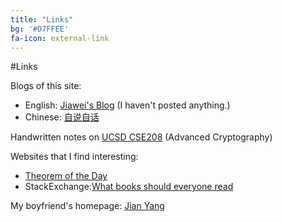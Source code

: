 ```yaml
---
title: "Links"
bg: '#D7FFEE'
fa-icon: external-link
---
```


#Links

Blogs of this site:

- English: [Jiawei's Blog](http://blog.jiaweigao.com/) (I haven't posted anything.)
- Chinese: [自说自话](http://cn.jiaweigao.com/)

Handwritten notes on [UCSD CSE208](https://drive.google.com/open?id=0B24myuzvksSDcVczeHFKaWhyT2s&authuser=0) (Advanced Cryptography)

Websites that I find interesting:

- [Theorem of the Day](http://www.theoremoftheday.org/)
- StackExchange:[What books should everyone read](http://cstheory.stackexchange.com/questions/3253/what-books-should-everyone-read)

My boyfriend's homepage:
[Jian Yang](http://sheepx86.com/)
